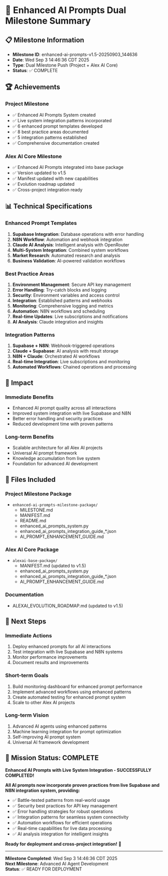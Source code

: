 # 🎯 Enhanced AI Prompts Dual Milestone Summary

## 📋 Milestone Information
- **Milestone ID**: enhanced-ai-prompts-v1.5-20250903_144636
- **Date**: Wed Sep  3 14:46:36 CDT 2025
- **Type**: Dual Milestone Push (Project + Alex AI Core)
- **Status**: ✅ COMPLETE

## 🏆 Achievements

### Project Milestone
- ✅ Enhanced AI Prompts System created
- ✅ Live system integration patterns incorporated
- ✅ 6 enhanced prompt templates developed
- ✅ 8 best practice areas documented
- ✅ 5 integration patterns established
- ✅ Comprehensive documentation created

### Alex AI Core Milestone
- ✅ Enhanced AI Prompts integrated into base package
- ✅ Version updated to v1.5
- ✅ Manifest updated with new capabilities
- ✅ Evolution roadmap updated
- ✅ Cross-project integration ready

## 📊 Technical Specifications

### Enhanced Prompt Templates
1. **Supabase Integration**: Database operations with error handling
2. **N8N Workflow**: Automation and webhook integration
3. **Claude AI Analysis**: Intelligent analysis with OpenRouter
4. **Multi-System Integration**: Combined system workflows
5. **Market Research**: Automated research and analysis
6. **Business Validation**: AI-powered validation workflows

### Best Practice Areas
1. **Environment Management**: Secure API key management
2. **Error Handling**: Try-catch blocks and logging
3. **Security**: Environment variables and access control
4. **Integration**: Established patterns and webhooks
5. **Monitoring**: Comprehensive logging and metrics
6. **Automation**: N8N workflows and scheduling
7. **Real-time Updates**: Live subscriptions and notifications
8. **AI Analysis**: Claude integration and insights

### Integration Patterns
1. **Supabase + N8N**: Webhook-triggered operations
2. **Claude + Supabase**: AI analysis with result storage
3. **N8N + Claude**: Orchestrated AI workflows
4. **Real-time Integration**: Live subscriptions and monitoring
5. **Automated Workflows**: Chained operations and processing

## 🚀 Impact

### Immediate Benefits
- Enhanced AI prompt quality across all interactions
- Improved system integration with live Supabase and N8N
- Better error handling and security practices
- Reduced development time with proven patterns

### Long-term Benefits
- Scalable architecture for all Alex AI projects
- Universal AI prompt framework
- Knowledge accumulation from live system
- Foundation for advanced AI development

## 📁 Files Included

### Project Milestone Package
- `enhanced-ai-prompts-milestone-package/`
  - MILESTONE.md
  - MANIFEST.md
  - README.md
  - enhanced_ai_prompts_system.py
  - enhanced_ai_prompts_integration_guide_*.json
  - AI_PROMPT_ENHANCEMENT_GUIDE.md

### Alex AI Core Package
- `alexai-base-package/`
  - MANIFEST.md (updated to v1.5)
  - enhanced_ai_prompts_system.py
  - enhanced_ai_prompts_integration_guide_*.json
  - AI_PROMPT_ENHANCEMENT_GUIDE.md

### Documentation
- ALEXAI_EVOLUTION_ROADMAP.md (updated to v1.5)

## 🎯 Next Steps

### Immediate Actions
1. Deploy enhanced prompts for all AI interactions
2. Test integration with live Supabase and N8N systems
3. Monitor performance improvements
4. Document results and improvements

### Short-term Goals
1. Build monitoring dashboard for enhanced prompt performance
2. Implement advanced workflows using enhanced patterns
3. Create automated testing for enhanced prompt system
4. Scale to other Alex AI projects

### Long-term Vision
1. Advanced AI agents using enhanced patterns
2. Machine learning integration for prompt optimization
3. Self-improving AI prompt system
4. Universal AI framework development

## 🎉 Mission Status: COMPLETE

**Enhanced AI Prompts with Live System Integration - SUCCESSFULLY COMPLETED!**

**All AI prompts now incorporate proven practices from live Supabase and N8N integration system, providing:**
- ✅ Battle-tested patterns from real-world usage
- ✅ Security best practices for API key management
- ✅ Error handling strategies for robust operations
- ✅ Integration patterns for seamless system connectivity
- ✅ Automation workflows for efficient operations
- ✅ Real-time capabilities for live data processing
- ✅ AI analysis integration for intelligent insights

**Ready for deployment and cross-project integration!** 🚀

---

**Milestone Completed**: Wed Sep  3 14:46:36 CDT 2025  
**Next Milestone**: Advanced AI Agent Development  
**Status**: ✅ READY FOR DEPLOYMENT
